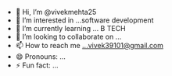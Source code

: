 - 👋 Hi, I’m @vivekmehta25
- 👀 I’m interested in ...software development
- 🌱 I’m currently learning ... B TECH
- 💞️ I’m looking to collaborate on ... 
- 📫 How to reach me ...vivek39101@gmail.com
- 😄 Pronouns: ...
- ⚡ Fun fact: ...

<!---
vivek2003cse/vivek2003cse is a ✨ special ✨ repository because its `README.md` (this file) appears on your GitHub profile.
You can click the Preview link to take a look at your changes.
--->

